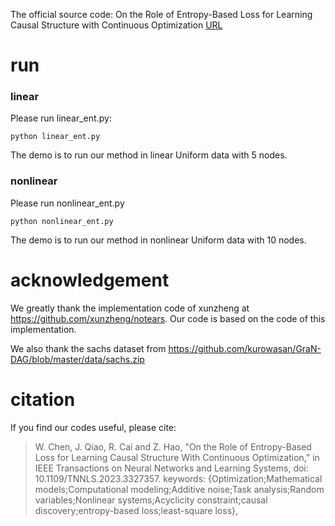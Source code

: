 The official source code: On the Role of Entropy-Based Loss for Learning Causal Structure with Continuous Optimization [URL](https://ieeexplore.ieee.org/abstract/document/10313585)

# run
### linear

Please run linear_ent.py:

```
python linear_ent.py
```

The demo is to run our method in linear Uniform data with 5 nodes.

### nonlinear

Please run nonlinear_ent.py

```
python nonlinear_ent.py
```

The demo is to run our method in nonlinear Uniform data with 10 nodes.

# acknowledgement

We greatly thank the implementation code of xunzheng at https://github.com/xunzheng/notears. Our code is based on the code of this implementation.

We also thank the sachs dataset from https://github.com/kurowasan/GraN-DAG/blob/master/data/sachs.zip

# citation 

If you find our codes useful, please cite:

>W. Chen, J. Qiao, R. Cai and Z. Hao, "On the Role of Entropy-Based Loss for Learning Causal Structure With Continuous Optimization," in IEEE Transactions on Neural Networks and Learning Systems, doi: 10.1109/TNNLS.2023.3327357. keywords: {Optimization;Mathematical models;Computational modeling;Additive noise;Task analysis;Random variables;Nonlinear systems;Acyclicity constraint;causal discovery;entropy-based loss;least-square loss},
